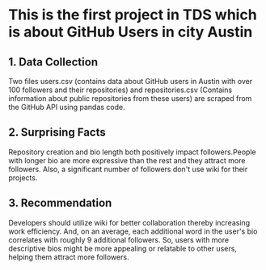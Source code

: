 
# This is the first project in TDS which is about GitHub Users in city Austin

## 1. Data Collection
Two files users.csv (contains data about GitHub users in Austin with over 100 followers and their repositories) and repositories.csv (Contains information about public repositories from these users) are scraped from the GitHub API using pandas code.

## 2. Surprising Facts 
Repository creation and bio length both positively impact followers.People with longer bio are more expressive than the rest and they attract more followers. Also, a significant number of followers don't use wiki for their projects.

## 3. Recommendation
Developers should utilize wiki for better collaboration thereby increasing work efficiency. And, on an average, each additional word in the user's bio correlates with roughly 9 additional followers. So, users with more descriptive bios might be more appealing or relatable to other users, helping them attract more followers.
